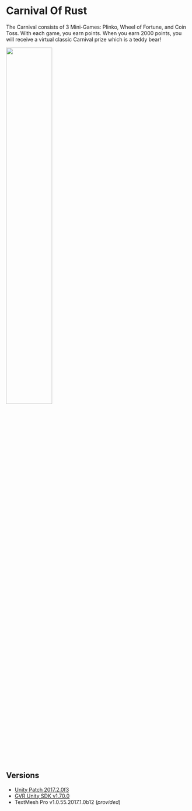 # Carnival Of Rust 
 
 The Carnival consists of 3 Mini-Games: Plinko, Wheel of Fortune, and Coin Toss. With each game, you earn points. When you earn 2000 points, you will receive a virtual classic Carnival prize which is a teddy bear!

<img src="https://lh3.googleusercontent.com/CEatiFeFgBW3UqlH6SyISQc-j397RspEoS3oGGdf3vn5TidzGS9Op9f1vAoaR1m-1YtoXrURDiEvWa07Loc=s0" width="50%"/>

## Versions
- [Unity Patch 2017.2.0f3](https://unity3d.com/unity/qa/patch-releases?version=2017.2)
- [GVR Unity SDK v1.70.0](https://github.com/googlevr/gvr-unity-sdk/releases/tag/1.70.0)
- TextMesh Pro v1.0.55.2017.1.0b12 (*provided*)
